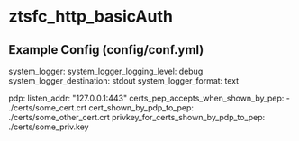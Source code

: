 # ztsfc_http_basicAuth

## Example Config (config/conf.yml)
system_logger:
  system_logger_logging_level: debug
  system_logger_destination: stdout
  system_logger_format: text

pdp:
  listen_addr: "127.0.0.1:443"
  certs_pep_accepts_when_shown_by_pep:
    - ./certs/some_cert.crt
  cert_shown_by_pdp_to_pep: ./certs/some_other_cert.crt
  privkey_for_certs_shown_by_pdp_to_pep: ./certs/some_priv.key
